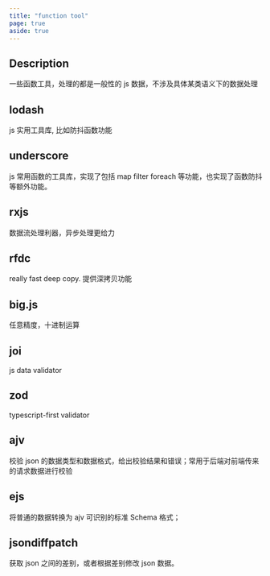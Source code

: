 ```yaml
---
title: "function tool"
page: true
aside: true
---
```


## Description

一些函数工具，处理的都是一般性的 js 数据，不涉及具体某类语义下的数据处理

## lodash

js 实用工具库, 比如防抖函数功能

## underscore

js 常用函数的工具库，实现了包括 map filter foreach 等功能，也实现了函数防抖等额外功能。

## rxjs

数据流处理利器，异步处理更给力

## rfdc

really fast deep copy.
提供深拷贝功能

## big.js

任意精度，十进制运算

## joi

js data validator

## zod

typescript-first validator

## ajv

校验 json 的数据类型和数据格式，给出校验结果和错误；常用于后端对前端传来的请求数据进行校验

## ejs

将普通的数据转换为 ajv 可识别的标准 Schema 格式；

## jsondiffpatch

获取 json 之间的差别，或者根据差别修改 json 数据。

<Giscus />
